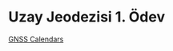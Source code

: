 # Uzay Jeodezisi 1. Ödev

[GNSS Calendars](https://orhankurt.jimdofree.com/software-products/gnss-calendars/)
